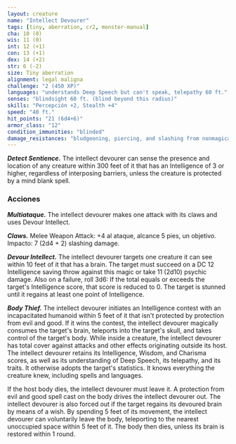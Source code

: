```yaml
---
layout: creature
name: "Intellect Devourer"
tags: [tiny, aberration, cr2, monster-manual]
cha: 10 (0)
wis: 11 (0)
int: 12 (+1)
con: 13 (+1)
dex: 14 (+2)
str: 6 (-2)
size: Tiny aberration
alignment: legal maligna
challenge: "2 (450 XP)"
languages: "understands Deep Speech but can't speak, telepathy 60 ft."
senses: "blindsight 60 ft. (blind beyond this radius)"
skills: "Percepción +2, Stealth +4"
speed: "40 ft."
hit_points: "21 (6d4+6)"
armor_class: "12"
condition_immunities: "blinded"
damage_resistances: "bludgeoning, piercing, and slashing from nonmagical weapons"
---
```


***Detect Sentience.*** The intellect devourer can sense the presence and location of any creature within 300 feet of it that has an Intelligence of 3 or higher, regardless of interposing barriers, unless the creature is protected by a mind blank spell.

### Acciones

***Multiataque.*** The intellect devourer makes one attack with its claws and uses Devour Intellect.

***Claws.*** Melee Weapon Attack: +4 al ataque, alcance 5 pies, un objetivo. Impacto: 7 (2d4 + 2) slashing damage.

***Devour Intellect.*** The intellect devourer targets one creature it can see within 10 feet of it that has a brain. The target must succeed on a DC 12 Intelligence saving throw against this magic or take 11 (2d10) psychic damage. Also on a failure, roll 3d6: If the total equals or exceeds the target's Intelligence score, that score is reduced to 0. The target is stunned until it regains at least one point of Intelligence.

***Body Thief.*** The intellect devourer initiates an Intelligence contest with an incapacitated humanoid within 5 feet of it that isn't protected by protection from evil and good. If it wins the contest, the intellect devourer magically consumes the target's brain, teleports into the target's skull, and takes control of the target's body. While inside a creature, the intellect devourer has total cover against attacks and other effects originating outside its host. The intellect devourer retains its Intelligence, Wisdom, and Charisma scores, as well as its understanding of Deep Speech, its telepathy, and its traits. It otherwise adopts the target's statistics. It knows everything the creature knew, including spells and languages.

If the host body dies, the intellect devourer must leave it. A protection from evil and good spell cast on the body drives the intellect devourer out. The intellect devourer is also forced out if the target regains its devoured brain by means of a wish. By spending 5 feet of its movement, the intellect devourer can voluntarily leave the body, teleporting to the nearest unoccupied space within 5 feet of it. The body then dies, unless its brain is restored within 1 round.